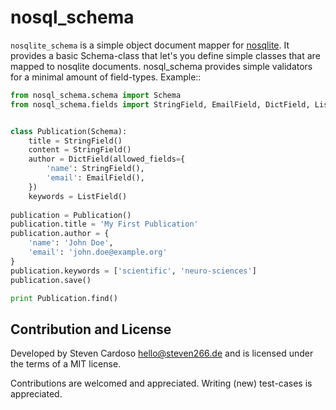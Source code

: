 nosql_schema
===========

``nosqlite_schema`` is a simple object document mapper for [nosqlite](https://github.com/shaunduncan/nosqlite).
It provides a basic Schema-class that let's you define simple classes that are mapped to nosqlite documents.
nosql_schema provides simple validators for a minimal amount of field-types. Example::

```python
from nosql_schema.schema import Schema
from nosql_schema.fields import StringField, EmailField, DictField, ListField


class Publication(Schema):
    title = StringField()
    content = StringField()
    author = DictField(allowed_fields={
        'name': StringField(),
        'email': EmailField(),
    })
    keywords = ListField()
    
publication = Publication()
publication.title = 'My First Publication'
publication.author = {
    'name': 'John Doe',
    'email': 'john.doe@example.org'
}
publication.keywords = ['scientific', 'neuro-sciences']
publication.save()

print Publication.find()
```

Contribution and License
------------------------
Developed by Steven Cardoso <hello@steven266.de> and is licensed under the
terms of a MIT license.

Contributions are welcomed and appreciated. Writing (new) test-cases is
appreciated.
